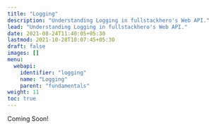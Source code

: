 ```yaml
---
title: "Logging"
description: "Understanding Logging in fullstackhero's Web API."
lead: "Understanding Logging in fullstackhero's Web API."
date: 2021-08-24T11:40:05+05:30
lastmod: 2021-10-28T10:07:45+05:30
draft: false
images: []
menu:
  webapi:
    identifier: "logging"
    name: "Logging"
    parent: "fundamentals"
weight: 11
toc: true
---
```


Coming Soon!
